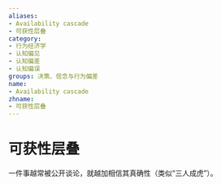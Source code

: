```yaml
---
aliases:
- Availability cascade
- 可获性层叠
category:
- 行为经济学
- 认知偏见
- 认知偏差
- 认知偏误
groups: 决策、信念与行为偏差
name:
- Availability cascade
zhname:
- 可获性层叠
---
```


# 可获性层叠

一件事越常被公开谈论，就越加相信其真确性（类似“三人成虎”）。
